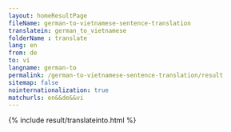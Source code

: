 ```yaml
---
layout: homeResultPage
fileName: german-to-vietnamese-sentence-translation
translatein: german_to_vietnamese
folderName : translate
lang: en
from: de
to: vi
langname: german-to
permalink: /german-to-vietnamese-sentence-translation/result
sitemap: false
nointernationalization: true
matchurls: en&&de&&vi
---
```

{% include result/translateinto.html %}

<script src="/js/result/translation.js" data-foldername="{{page.folderName}}" data-lang="{{page.lang}}"></script>
